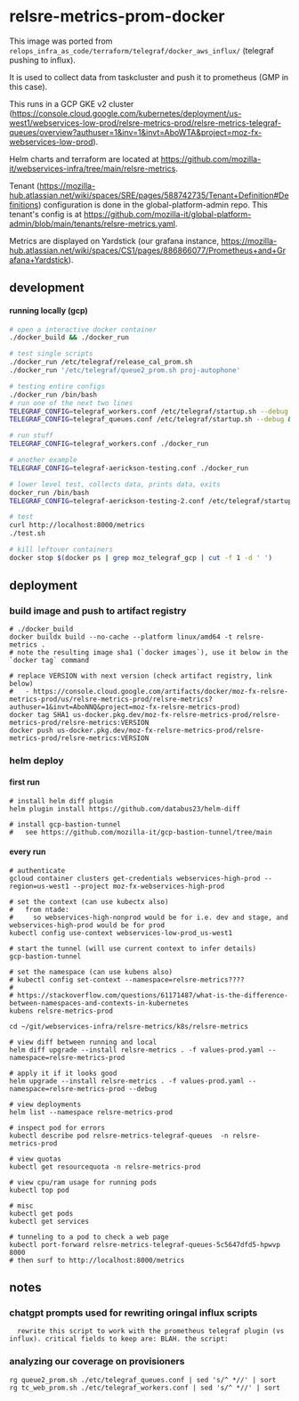 # relsre-metrics-prom-docker

This image was ported from `relops_infra_as_code/terraform/telegraf/docker_aws_influx/` (telegraf pushing to influx).

It is used to collect data from taskcluster and push it to prometheus (GMP in this case).

This runs in a GCP GKE v2 cluster (https://console.cloud.google.com/kubernetes/deployment/us-west1/webservices-low-prod/relsre-metrics-prod/relsre-metrics-telegraf-queues/overview?authuser=1&inv=1&invt=AboWTA&project=moz-fx-webservices-low-prod).

Helm charts and terraform are located at https://github.com/mozilla-it/webservices-infra/tree/main/relsre-metrics.

Tenant (https://mozilla-hub.atlassian.net/wiki/spaces/SRE/pages/588742735/Tenant+Definition#Definitions) configuration is done in the global-platform-admin repo. This tenant's config is at https://github.com/mozilla-it/global-platform-admin/blob/main/tenants/relsre-metrics.yaml.

Metrics are displayed on Yardstick (our grafana instance, https://mozilla-hub.atlassian.net/wiki/spaces/CS1/pages/886866077/Prometheus+and+Grafana+Yardstick).

## development

#### running locally (gcp)

```bash
# open a interactive docker container
./docker_build && ./docker_run

# test single scripts
./docker_run /etc/telegraf/release_cal_prom.sh
./docker_run '/etc/telegraf/queue2_prom.sh proj-autophone'

# testing entire configs
./docker_run /bin/bash
# run one of the next two lines
TELEGRAF_CONFIG=telegraf_workers.conf /etc/telegraf/startup.sh --debug &
TELEGRAF_CONFIG=telegraf_queues.conf /etc/telegraf/startup.sh --debug &

# run stuff
TELEGRAF_CONFIG=telegraf_workers.conf ./docker_run

# another example
TELEGRAF_CONFIG=telegraf-aerickson-testing.conf ./docker_run

# lower level test, collects data, prints data, exits
docker_run /bin/bash
TELEGRAF_CONFIG=telegraf-aerickson-testing-2.conf /etc/telegraf/startup.sh --test

# test
curl http://localhost:8000/metrics
./test.sh

# kill leftover containers
docker stop $(docker ps | grep moz_telegraf_gcp | cut -f 1 -d ' ')

```

## deployment

### build image and push to artifact registry

```shell
# ./docker_build
docker buildx build --no-cache --platform linux/amd64 -t relsre-metrics .
# note the resulting image sha1 (`docker images`), use it below in the `docker tag` command

# replace VERSION with next version (check artifact registry, link below)
#   - https://console.cloud.google.com/artifacts/docker/moz-fx-relsre-metrics-prod/us/relsre-metrics-prod/relsre-metrics?authuser=1&invt=AboNNQ&project=moz-fx-relsre-metrics-prod)
docker tag SHA1 us-docker.pkg.dev/moz-fx-relsre-metrics-prod/relsre-metrics-prod/relsre-metrics:VERSION
docker push us-docker.pkg.dev/moz-fx-relsre-metrics-prod/relsre-metrics-prod/relsre-metrics:VERSION
```

### helm deploy

#### first run

```shell
# install helm diff plugin
helm plugin install https://github.com/databus23/helm-diff

# install gcp-bastion-tunnel
#   see https://github.com/mozilla-it/gcp-bastion-tunnel/tree/main

```

#### every run

```shell
# authenticate
gcloud container clusters get-credentials webservices-high-prod --region=us-west1 --project moz-fx-webservices-high-prod

# set the context (can use kubectx also)
#   from ntade:
#     so webservices-high-nonprod would be for i.e. dev and stage, and webservices-high-prod would be for prod
kubectl config use-context webservices-low-prod_us-west1

# start the tunnel (will use current context to infer details)
gcp-bastion-tunnel

# set the namespace (can use kubens also)
# kubectl config set-context --namespace=relsre-metrics????
#
# https://stackoverflow.com/questions/61171487/what-is-the-difference-between-namespaces-and-contexts-in-kubernetes
kubens relsre-metrics-prod

cd ~/git/webservices-infra/relsre-metrics/k8s/relsre-metrics

# view diff between running and local
helm diff upgrade --install relsre-metrics . -f values-prod.yaml --namespace=relsre-metrics-prod

# apply it if it looks good
helm upgrade --install relsre-metrics . -f values-prod.yaml --namespace=relsre-metrics-prod --debug

# view deployments
helm list --namespace relsre-metrics-prod

# inspect pod for errors
kubectl describe pod relsre-metrics-telegraf-queues  -n relsre-metrics-prod

# view quotas
kubectl get resourcequota -n relsre-metrics-prod

# view cpu/ram usage for running pods
kubectl top pod

# misc
kubectl get pods
kubectl get services

# tunneling to a pod to check a web page
kubectl port-forward relsre-metrics-telegraf-queues-5c5647dfd5-hpwvp 8000
# then surf to http://localhost:8000/metrics

```

## notes

### chatgpt prompts used for rewriting oringal influx scripts

```
  rewrite this script to work with the prometheus telegraf plugin (vs influx). critical fields to keep are: BLAH. the script:
```

### analyzing our coverage on provisioners

```shell
rg queue2_prom.sh ./etc/telegraf_queues.conf | sed 's/^ *//' | sort
rg tc_web_prom.sh ./etc/telegraf_workers.conf | sed 's/^ *//' | sort
```

